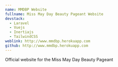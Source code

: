 ```yaml
---
name: MMDBP Website
fullname: Miss May Day Beauty Pageant Website
devstack:
  - Laravel
  - Vuejs
  - Inertiajs
  - TailwindCSS
weblink: http://www.mmdbp.herokuapp.com
github: http://www.mmdbp.herokuapp.com
---
```


Official website for the Miss May Day Beauty Pageant

<!--more-->

